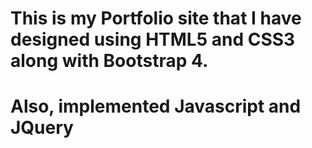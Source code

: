 # This is my Portfolio site that I have designed using HTML5 and CSS3 along with Bootstrap 4.
# Also, implemented Javascript and JQuery
